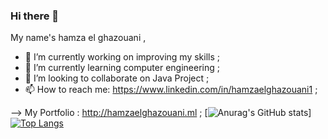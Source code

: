 ### Hi there 👋

My name's hamza el ghazouani ,

- 🔭 I’m currently working on improving my skills ;
- 🌱 I’m currently learning computer engineering ;
- 👯 I’m looking to collaborate on Java Project ;
- 📫 How to reach me: https://www.linkedin.com/in/hamzaelghazouani1 ;

--> My Portfolio : http://hamzaelghazouani.ml ;
[![Anurag's GitHub stats](https://github-readme-stats.vercel.app/api?username=Hamzaelghazouani1)]
[![Top Langs](https://github-readme-stats.vercel.app/api/top-langs/?username=Hamzaelghazouani1&layout=compact)](https://github.com/Hamzaelghazouani1)

